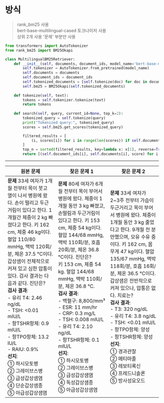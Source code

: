 # 방식
> rank_bm25 사용  
> bert-base-multilingual-cased 토크나이저 사용  
> 상위 2개 사용
> '문제' 부분만 사용

```python
from transformers import AutoTokenizer
from rank_bm25 import BM25Okapi

class MultilingualBM25Retriever:
    def __init__(self, documents, document_ids, model_name='bert-base-multilingual-cased'):
        self.tokenizer = AutoTokenizer.from_pretrained(model_name)
        self.documents = documents
        self.document_ids = document_ids
        self.tokenized_documents = [self.tokenize(doc) for doc in documents]
        self.bm25 = BM25Okapi(self.tokenized_documents)
    
    def tokenize(self, text):
        tokens = self.tokenizer.tokenize(text)
        return tokens
    
    def search(self, query, current_id=None, top_k=2):
        tokenized_query = self.tokenize(query)
        print("Tokenized query:", tokenized_query)
        scores = self.bm25.get_scores(tokenized_query)

        filtered_results = [
            (i, scores[i]) for i in range(len(scores)) if self.document_ids[i] != current_id
        ]
        top_n = sorted(filtered_results, key=lambda x: x[1], reverse=True)[:top_k]
        return [(self.document_ids[i], self.documents[i], score) for i, score in top_n]
```
---

| **원본 문제**                                                                                                                                                                      | **찾은 문제 1**                                                                                                                                                              | **찾은 문제 2**                                                                                                                                                             |
|------------------------------------------------------------------------------------------------------------------------------------------------------------------------------------|-----------------------------------------------------------------------------------------------------------------------------------------------------------------------------|-----------------------------------------------------------------------------------------------------------------------------------------------------------------------------|
| **문제** 33세 여자가 1개월 전부터 목이 붓고 열이 나서 병원에 왔다. 손이 떨리고 두근거림이 있다고 한다. 1개월간 체중이 2 kg 빠졌다고 한다. 키 162 cm, 체중 46 kg이다. 혈압 110/80 mmHg, 맥박 120회/분, 체온 37.5 ℃이다. 갑상샘이 전체적으로 커져 있고 심한 압통이 있다. 검사 결과는 다음과 같다. 진단은? <br> **검사 결과**: <br> - 유리 T4: 2.46 ng/dL <br> - TSH: <0.01 mIU/L <br> - 항TSHR항체: 0.9 mIU/L <br> - 항TPO항체: 13.2 IU/L <br> - RAIU: 0.9% <br> **선지**: <br> ① 하시모토병 <br> ② 그레이브스병 <br> ③ 급성갑상샘염 <br> ④ 단순갑상샘종 <br> ⑤ 아급성갑상샘염 | **문제** 80세 여자가 6개월 전부터 목이 부어서 병원에 왔다. 체중이 1개월 동안 3 kg 빠졌고, 손떨림과 두근거림이 있다고 한다. 키 153 cm, 체중 54 kg이다. 혈압 144/68 mmHg, 맥박 110회/분, 호흡 20회/분, 체온 36.8 ℃이다.  진단은?  <br> 키 153 cm, 체중 54 kg. 혈압 144/68 mmHg, 맥박 110회/분, 체온 36.8 ℃. <br> **검사 결과**: <br> - 백혈구: 8,800/mm³ <br> - ESR: 11 mm/hr <br> - CRP: 0.3 mg/L <br> - TSH: 0.008 mIU/L <br> - 유리 T4: 2.10 ng/dL <br> - 항TSHR항체: 0.1 mIU/L <br> **선지**: <br> ① 하시모토병 <br> ② 그레이브스병 <br> ③ 급성갑상샘염 <br> ④ 독성갑상샘종 <br> ⑤ 아급성갑상샘염 | **문제** 33세 여자가 2~3주 전부터 가슴이 두근거리고 목이 부어서 병원에 왔다. 체중이 1개월 동안 3 kg 줄었다고 한다. 9개월 전 분만했으며, 모유 수유 중이다. 키 162 cm, 몸무게 47 kg이다. 혈압 135/67 mmHg, 맥박 118회/분, 호흡 16회/분, 체온 36.5 ℃이다. 갑상샘은 전반적으로 커져 있으나, 압통은 없다. 치료는? <br> **검사 결과**: <br> - T3: 320 ng/dL <br> - 유리 T4: 3.8 ng/dL <br> - TSH: <0.01 mIU/L <br> - 항TPO항체: 양성 <br> - 항TSHR항체: 양성 <br> **선지**: <br> ① 경과관찰 <br> ② 메티마졸 <br> ③ 레보티록신 <br> ④ 프레드니솔론 <br> ⑤ 방사성요오드 |

